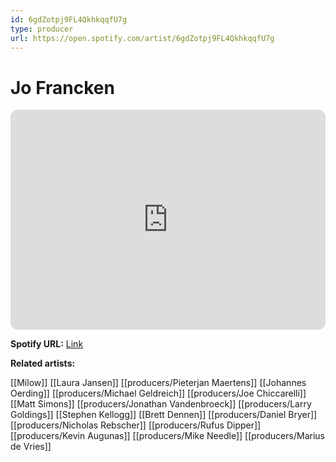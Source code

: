 ```yaml
---
id: 6gdZotpj9FL4QkhkqqfU7g
type: producer
url: https://open.spotify.com/artist/6gdZotpj9FL4QkhkqqfU7g
---
```

# Jo Francken

<iframe style="border-radius:12px" src="https://open.spotify.com/embed/artist/6gdZotpj9FL4QkhkqqfU7g" width="100%" height="352" frameBorder="0" allowfullscreen="" allow="autoplay; clipboard-write; encrypted-media; fullscreen; picture-in-picture" loading="lazy"></iframe>

**Spotify URL:** [Link](https://open.spotify.com/artist/6gdZotpj9FL4QkhkqqfU7g)

**Related artists:**

[[Milow]]
[[Laura Jansen]]
[[producers/Pieterjan Maertens]]
[[Johannes Oerding]]
[[producers/Michael Geldreich]]
[[producers/Joe Chiccarelli]]
[[Matt Simons]]
[[producers/Jonathan Vandenbroeck]]
[[producers/Larry Goldings]]
[[Stephen Kellogg]]
[[Brett Dennen]]
[[producers/Daniel Bryer]]
[[producers/Nicholas Rebscher]]
[[producers/Rufus Dipper]]
[[producers/Kevin Augunas]]
[[producers/Mike Needle]]
[[producers/Marius de Vries]]
